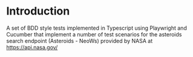 # Introduction

A set of BDD style tests implemented in Typescript using Playwright and Cucumber that implement a number of test scenarios for the asteroids search endpoint (Asteroids - NeoWs) provided by NASA at https://api.nasa.gov/ 

